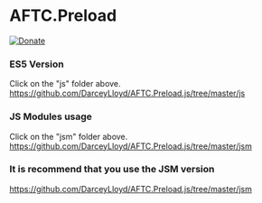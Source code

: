 # <b>AFTC.Preload</b>
[![Donate](https://img.shields.io/badge/Donate-PayPal-green.svg)](https://www.paypal.com/cgi-bin/webscr?cmd=_donations&business=Darcey%2eLloyd%40gmail%2ecom&lc=GB&item_name=Darcey%20Lloyd%20Developer%20Donation&currency_code=GBP&bn=PP%2dDonationsBF%3abtn_donateCC_LG%2egif%3aNonHosted)

### ES5 Version
Click on the "js" folder above.
https://github.com/DarceyLloyd/AFTC.Preload.js/tree/master/js

### JS Modules usage
Click on the "jsm" folder above.
https://github.com/DarceyLloyd/AFTC.Preload.js/tree/master/jsm

### It is recommend that you use the JSM version
https://github.com/DarceyLloyd/AFTC.Preload.js/tree/master/jsm
